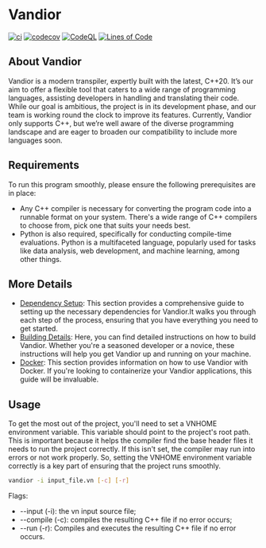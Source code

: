 # Vandior

[![ci](https://github.com/Giuseppe-Bianc/Vandior/actions/workflows/ci.yml/badge.svg)](https://github.com/Giuseppe-Bianc/Vandior/actions/workflows/ci.yml)
[![codecov](https://codecov.io/gh/Giuseppe-Bianc/Vandior/graph/badge.svg?token=hLEkhzV7uE)](https://codecov.io/gh/Giuseppe-Bianc/Vandior)
[![CodeQL](https://github.com/Giuseppe-Bianc/Vandior/actions/workflows/codeql-analysis.yml/badge.svg)](https://github.com/Giuseppe-Bianc/Vandior/actions/workflows/codeql-analysis.yml)
[![Lines of Code](https://sonarcloud.io/api/project_badges/measure?project=Giuseppe-Bianc_Vandior&metric=ncloc)](https://sonarcloud.io/summary/new_code?id=Giuseppe-Bianc_Vandior)

## About Vandior

Vandior is a modern transpiler, expertly built with the latest, C++20. It’s our aim to offer a flexible tool that caters
to a wide range of programming languages, assisting developers in handling and translating their code. While our goal is
ambitious, the project is in its development phase, and our team is working round the clock to improve its features.
Currently, Vandior only supports C++, but we’re well aware of the diverse programming landscape and are eager to broaden
our compatibility to include more languages soon.

## Requirements

To run this program smoothly, please ensure the following prerequisites are in place:

- Any C++ compiler is necessary for converting the program code into a runnable format on your system. There's a wide
  range of C++ compilers to choose from, pick one that suits your needs best.
- Python is also required, specifically for conducting compile-time evaluations. Python is a multifaceted language,
  popularly used for tasks like data analysis, web development, and machine learning, among other things.

## More Details

* [Dependency Setup](README_dependencies.md): This section provides a comprehensive guide to setting up the necessary
  dependencies for Vandior.It walks you through each step of the process, ensuring that you have everything you need to
  get started.
* [Building Details](README_building.md): Here, you can find detailed instructions on how to build Vandior. Whether
  you're a seasoned developer or a novice, these instructions will help you get Vandior up and running on your machine.
* [Docker](README_docker.md): This section provides information on how to use Vandior with Docker. If you're looking to
  containerize your Vandior applications, this guide will be invaluable.

## Usage

To get the most out of the project, you'll need to set a VNHOME environment variable. This variable should point to the
project's root path. This is important because it helps the compiler find the base header files it needs to run the
project correctly. If this isn't set, the compiler may run into errors or not work properly. So, setting the VNHOME
environment variable correctly is a key part of ensuring that the project runs smoothly.

```bash
vandior -i input_file.vn [-c] [-r]
```

Flags:

- --input (-i): the vn input source file;
- --compile (-c): compiles the resulting C++ file if no error occurs;
- --run (-r): Compiles and executes the resulting C++ file if no error occurs.

[//]: # (Using -c and -r together is the same as using only -r.)

[//]: # ()
[//]: # ()
[//]: # (To manually compile the output C++ code:)

[//]: # ()
[//]: # ()
[//]: # (### Windows)

[//]: # ()
[//]: # ()
[//]: # (```powershell)

[//]: # ()
[//]: # (g++ -std=c++20 input_file.cpp -I %VNHOME%)

[//]: # ()
[//]: # (```)

[//]: # ()
[//]: # (### Unix)

[//]: # ()
[//]: # (```bash)

[//]: # (g++ -std=c++20 input_file.cpp -I $VNHOME)

[//]: # (```)